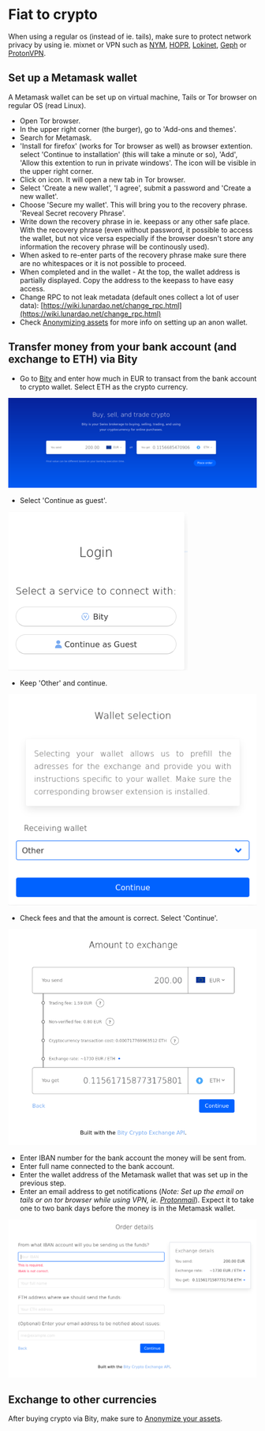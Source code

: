 # Fiat to crypto

When using a regular os (instead of ie. tails), make sure to protect network privacy by using ie. mixnet or VPN such as [NYM](https://nymtech.net/), [HOPR](https://hoprnet.org/), [Lokinet](https://lokinet.org/), [Geph](https://geph.io/en) or [ProtonVPN](https://protonvpn.com/download).

## Set up a Metamask wallet

A Metamask wallet can be set up on virtual machine, Tails or Tor browser on regular OS (read Linux).

- Open Tor browser.  
- In the upper right corner (the burger), go to 'Add-ons and themes'.  
- Search for Metamask.  
- 'Install for firefox' (works for Tor browser as well) as browser extention. select 'Continue to installation' (this will take a minute or so), 'Add',  'Allow this extention to run in private windows'. 
The icon will be visible in the upper right corner.  
- Click on icon. It will open a new tab in Tor browser. 
- Select 'Create a new wallet', 'I agree', submit a password and 'Create a new wallet'.  
- Choose 'Secure my wallet'. This will bring you to the recovery phrase. 'Reveal Secret recovery Phrase'. 
- Write down the recovery phrase in ie. keepass or any other safe place. With the recovery phrase (even without password, it possible to access the wallet, but not vice versa especially if the 
browser doesn't store any information the recovery phrase will be continously used).
- When asked to re-enter parts of the recovery phrase make sure there are no whitespaces or it is not possible to proceed.  
- When completed and in the wallet - At the top, the wallet address is partially displayed. Copy the address to the keepass to have easy access.  
- Change RPC to not leak metadata (default ones collect a lot of user data): [https://wiki.lunardao.net/change_rpc.html](https://wiki.lunardao.net/change_rpc.html)  
- Check [Anonymizing assets](https://wiki.lunardao.net/anonymizing_assets.html) for more info on setting up an anon wallet.  

## Transfer money from your bank account (and exchange to ETH) via Bity

- Go to [Bity](https://bity.com) and enter how much in EUR to transact from the bank account to crypto wallet. Select ETH as the crypto currency.  

![](pics/bity/from_fiat/1.png)

- Select 'Continue as guest'.

![](pics/bity/from_fiat/2.png)

- Keep 'Other' and continue.

![](pics/bity/from_fiat/3.png)

- Check fees and that the amount is correct. Select 'Continue'.

![](pics/bity/from_fiat/4.png)

- Enter IBAN number for the bank account the money will be sent from.  
- Enter full name connected to the bank account.  
- Enter the wallet address of the Metamask wallet that was set up in the previous step.  
- Enter an email address to get notifications (*Note: Set up the email on tails or on tor browser while using VPN, ie. [Protonmail](https://proton.me/)*). Expect it to take one to two bank days before the money is in the Metamask wallet.

![](pics/bity/from_fiat/5.png)

## Exchange to other currencies

After buying crypto via Bity, make sure to [Anonymize your assets](./anonymizing_assets.md).


